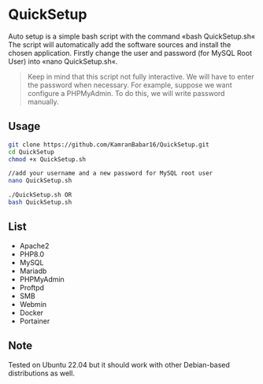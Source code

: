 # QuickSetup

Auto setup is a simple bash script with the command «bash QuickSetup.sh«
The script will automatically add the software sources and install the chosen application.
Firstly change the user and password (for MySQL Root User) into «nano QuickSetup.sh«.

> Keep in mind that this script not fully interactive. We will have to enter the password when necessary.
> For example, suppose we want configure a PHPMyAdmin. To do this, we will write password manually.


## Usage

```bash
git clone https://github.com/KamranBabar16/QuickSetup.git
cd QuickSetup
chmod +x QuickSetup.sh

//add your username and a new password for MySQL root user
nano QuickSetup.sh

./QuickSetup.sh OR 
bash QuickSetup.sh
```

## List

* Apache2
* PHP8.0
* MySQL
* Mariadb
* PHPMyAdmin
* Proftpd
* SMB
* Webmin
* Docker
* Portainer

## Note

Tested on Ubuntu 22.04 but it should work with other Debian-based distributions as well.
